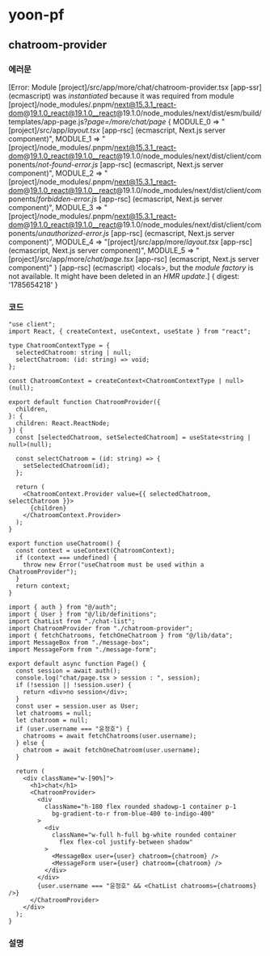 # yoon-pf
## chatroom-provider
### 에러문
\[Error: Module \[project]/src/app/more/chat/chatroom-provider.tsx \[app-ssr] 
(ecmascript) was *instantiated* 
because it was required from module \[project]/node_modules/.pnpm/next@15.3.1_react-dom@19.1.0_react@19.1.0__react@19.1.0/node_modules/next/dist/esm/build/templates/app-page.js?*page=/more/chat/page*
{ MODULE_0 
=> "\[project]/src/app/*layout.tsx* \[app-rsc] (ecmascript, Next.js server component)", 
MODULE_1 
=> "\[project]/node_modules/.pnpm/next@15.3.1_react-dom@19.1.0_react@19.1.0__react@19.1.0/node_modules/next/dist/client/components/*not-found-error.js* \[app-rsc] (ecmascript, Next.js server component)", 
MODULE_2 
=> "\[project]/node_modules/.pnpm/next@15.3.1_react-dom@19.1.0_react@19.1.0__react@19.1.0/node_modules/next/dist/client/components/*forbidden-error.js* \[app-rsc] (ecmascript, Next.js server component)", 
MODULE_3 
=> "\[project]/node_modules/.pnpm/next@15.3.1_react-dom@19.1.0_react@19.1.0__react@19.1.0/node_modules/next/dist/client/components/*unauthorized-error.js* \[app-rsc] (ecmascript, Next.js server component)", 
MODULE_4 
=> "\[project]/src/app/more/*layout.tsx* \[app-rsc] (ecmascript, Next.js server component)", MODULE_5 
=> "\[project]/src/app/more/*chat/page.tsx* \[app-rsc] (ecmascript, Next.js server component)" } \[app-rsc] (ecmascript) \<locals>, but the *module factory* is not available. It might have been deleted in an *HMR update*.] {
  digest: '1785654218'
}
### 코드
```Tsx
"use client";
import React, { createContext, useContext, useState } from "react";

type ChatroomContextType = {
  selectedChatroom: string | null;
  selectChatroom: (id: string) => void;
};

const ChatroomContext = createContext<ChatroomContextType | null>(null);

export default function ChatroomProvider({
  children,
}: {
  children: React.ReactNode;
}) {
  const [selectedChatroom, setSelectedChatroom] = useState<string | null>(null);

  const selectChatroom = (id: string) => {
    setSelectedChatroom(id);
  };

  return (
    <ChatroomContext.Provider value={{ selectedChatroom, selectChatroom }}>
      {children}
    </ChatroomContext.Provider>
  );
}

export function useChatroom() {
  const context = useContext(ChatroomContext);
  if (context === undefined) {
    throw new Error("useChatroom must be used within a ChatroomProvider");
  }
  return context;
}
```

```tsx
import { auth } from "@/auth";
import { User } from "@/lib/definitions";
import ChatList from "./chat-list";
import ChatroomProvider from "./chatroom-provider";
import { fetchChatrooms, fetchOneChatroom } from "@/lib/data";
import MessageBox from "./message-box";
import MessageForm from "./message-form";

export default async function Page() {
  const session = await auth();
  console.log("chat/page.tsx > session : ", session);
  if (!session || !session.user) {
    return <div>no session</div>;
  }
  const user = session.user as User;
  let chatrooms = null;
  let chatroom = null;
  if (user.username === "윤정호") {
    chatrooms = await fetchChatrooms(user.username);
  } else {
    chatroom = await fetchOneChatroom(user.username);
  }

  return (
    <div className="w-[90%]">
      <h1>chat</h1>
      <ChatroomProvider>
        <div
          className="h-180 flex rounded shadowp-1 container p-1
            bg-gradient-to-r from-blue-400 to-indigo-400"
        >
          <div
            className="w-full h-full bg-white rounded container 
              flex flex-col justify-between shadow"
          >
            <MessageBox user={user} chatroom={chatroom} />
            <MessageForm user={user} chatroom={chatroom} />
          </div>
        </div>
        {user.username === "윤정호" && <ChatList chatrooms={chatrooms} />}
      </ChatroomProvider>
    </div>
  );
}

```
### 설명
